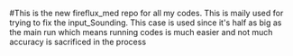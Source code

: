 #This is the new fireflux_med repo for all my codes. This is maily used for trying to fix the input_Sounding. This case is used since it's half as big as the main run which means running codes is much easier and not much accuracy is sacrificed in the process
